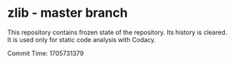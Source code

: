 # zlib - master branch

This repository contains frozen state of the repository.
Its history is cleared. It is used only for static code
analysis with Codacy.

Commit Time: 1705731379